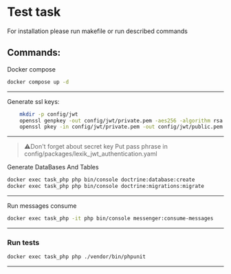 # Test task
For installation please run makefile or run described commands
## Commands:

Docker compose

```bash
docker compose up -d
```

---

Generate ssl keys:

```bash
    mkdir -p config/jwt
    openssl genpkey -out config/jwt/private.pem -aes256 -algorithm rsa -pkeyopt rsa_keygen_bits:4096
    openssl pkey -in config/jwt/private.pem -out config/jwt/public.pem -pubout
```

---
> ⚠️Don't forget about secret key Put pass phrase in config/packages/lexik_jwt_authentication.yaml


Generate DataBases And Tables

```bash
docker exec task_php php bin/console doctrine:database:create
docker exec task_php php bin/console doctrine:migrations:migrate
```

---

Run messages consume

```bash
docker exec task_php -it php bin/console messenger:consume-messages
```

---

### Run tests

```bash
docker exec task_php php ./vendor/bin/phpunit
```
---
